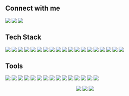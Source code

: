 [//]: <> (# Hi there)

## Connect with me

![](https://img.shields.io/badge/linkedin-0A66C2?style=for-the-badge&logo=linkedin)
![](https://img.shields.io/badge/gmail-EA4335?style=for-the-badge&logo=gmail&logoColor=FFFFFF)
![](https://img.shields.io/badge/github-181717?style=for-the-badge&logo=github&logoColor=FFFFFF)

## Tech Stack

![](https://img.shields.io/badge/html5-E34F26?style=for-the-badge&logo=html5&logoColor=FFFFFF)
![](https://img.shields.io/badge/css3-1572B6?style=for-the-badge&logo=css3&logoColor=FFFFFF)
![](https://img.shields.io/badge/sass-CC6699?style=for-the-badge&logo=SASS&logoColor=FFFFFF)
![](https://img.shields.io/badge/tailwind-38bdf8?style=for-the-badge&logo=tailwind-css&logoColor=FFFFFF)
![](https://img.shields.io/badge/bootstrap-7952B3?style=for-the-badge&logo=bootstrap&logoColor=FFFFFF)
![](https://img.shields.io/badge/javascript-323330?style=for-the-badge&logo=javascript&logoColor=F7DF1E)
![](https://img.shields.io/badge/typescript-007ACC?style=for-the-badge&logo=typescript&logoColor=FFFFFF)
![](https://img.shields.io/badge/react-202329?style=for-the-badge&logo=react&logoColor=61DAFB)
![](https://img.shields.io/badge/redux-764ABC?style=for-the-badge&logo=redux&logoColor=FFFFFF)
![](https://img.shields.io/badge/styled--components-DB7093?style=for-the-badge&logo=styled-components&logoColor=FFFFFF)
![](https://img.shields.io/badge/angular-DD0031?style=for-the-badge&logo=angular&logoColor=FFFFFF)
![](https://img.shields.io/badge/vue-4FC08D?style=for-the-badge&logo=vue.js&logoColor=FFFFFF)
![](https://img.shields.io/badge/node.js-026E00?style=for-the-badge&logo=node.js&logoColor=FFFFFF)
![](https://img.shields.io/badge/express.js-404D59?style=for-the-badge&logo=express&logoColor=61DAFB)
![](https://img.shields.io/badge/git-F44D27?style=for-the-badge&logo=git&logoColor=FFFFFF)
![](https://img.shields.io/badge/php-777BB4?style=for-the-badge&logo=php&logoColor=FFFFFF)
![](https://img.shields.io/badge/wordPress-0073AA?style=for-the-badge&logo=WordPress&logoColor=FFFFFF)
![](https://img.shields.io/badge/mongodb-13AA52?style=for-the-badge&logo=mongodb&logoColor=FFFFFF)
![](https://img.shields.io/badge/mysql-4479A1?style=for-the-badge&logo=mysql&logoColor=FFFFFF)

## Tools

![](https://img.shields.io/badge/babel-323330?style=for-the-badge&logo=babel&logoColor=F9DC3E)
![](https://img.shields.io/badge/eslint-4B32C3?style=for-the-badge&logo=eslint&logoColor=FFFFFF)
![](https://img.shields.io/badge/prettier-000000?style=for-the-badge&logo=prettier&logoColor=F7B93E)
![](https://img.shields.io/badge/visual%20studio%20code-007ACC?style=for-the-badge&logo=visual-studio-code&logoColor=FFFFFF)
![](https://img.shields.io/badge/docker-2496ED?style=for-the-badge&logo=docker&logoColor=FFFFFF)
![](https://img.shields.io/badge/postman-FF6C37?style=for-the-badge&logo=postman&logoColor=FFFFFF)
![](https://img.shields.io/badge/jira-0052CC?style=for-the-badge&logo=jira&logoColor=FFFFFF)
![](https://img.shields.io/badge/confluence-172B4D?style=for-the-badge&logo=confluence&logoColor=FFFFFF)
![](https://img.shields.io/badge/heroku-430098?style=for-the-badge&logo=heroku&logoColor=FFFFFF)
![](https://img.shields.io/badge/vercel-000000?style=for-the-badge&logo=vercel&logoColor=FFFFFF)
![](https://img.shields.io/badge/netlify-00C7B7?style=for-the-badge&logo=netlify&logoColor=FFFFFF)
![](https://img.shields.io/badge/figma-F24E1E?style=for-the-badge&logo=figma&logoColor=FFFFFF)
![](https://img.shields.io/badge/adobe%20photoshop-141518?style=for-the-badge&logo=adobe-photoshop&logoColor=31A8FF)
![](https://img.shields.io/badge/adobe%20illustrator-141518?style=for-the-badge&logo=adobe-illustrator&logoColor=FF9A00)
![](https://img.shields.io/badge/adobe%20premiere-141518?style=for-the-badge&logo=adobe-premiere-pro&logoColor=9999FF)

<div style="text-align: center">
  <img src="https://github-readme-stats-paulzxc.vercel.app/api/top-langs?theme=onedark&hide_border=true&layout=compact&username=pdzxc&langs_count=8&count_private=true&hide_title=true" />
  <img src="https://github-readme-stats.vercel.app/api?username=pdzxc&count_private=true&hide_border=true&show_icons=true&theme=onedark&include_all_commits=true&langs_count=8&hide_title=true" />
  <img src="https://github-readme-streak-stats.herokuapp.com/?user=pdzxc&theme=onedark&hide_border=true&stroke=282c34" />
</div>
